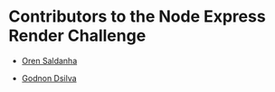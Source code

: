 # Contributors to the Node Express Render Challenge

- [Oren Saldanha](https://github.com/orensaldanha)

- [Godnon Dsilva](https://github.com/godnondsilva)

